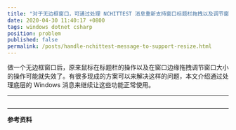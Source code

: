 ```yaml
---
title: "对于无边框窗口，可通过处理 NCHITTEST 消息重新支持窗口标题栏拖拽以及调节窗口大小"
date: 2020-04-30 11:40:17 +0800
tags: windows dotnet csharp
position: problem
published: false
permalink: /posts/handle-nchittest-message-to-support-resize.html
---
```


做一个无边框窗口后，原来鼠标在标题栏的操作以及在窗口边缘拖拽调节窗口大小的操作可能就失效了。有很多现成的方案可以来解决这样的问题，本文介绍通过处理底层的 Windows 消息来继续让这些功能正常使用。

---

<div id="toc"></div>

## 

---

**参考资料**
